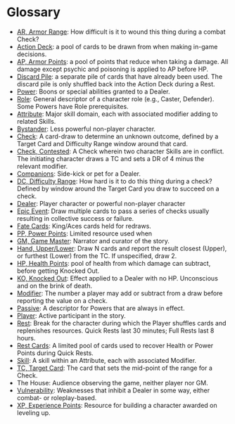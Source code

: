 # Glossary

- [AR, Armor Range](01_PlayerGuide_Full.md#health-and-armor): How difficult is it to
  wound this thing during a combat Check?
- [Action Deck](01_PlayerGuide_Full.md#the-action-deck): a pool of cards to be drawn
   from when making in-game decisions.
- [AP, Armor Points](01_PlayerGuide_Full.md#health-and-armor): a pool of points that
  reduce when taking a damage. All damage except psychic and poisoning is applied to AP
  before HP.
- [Discard Pile](01_PlayerGuide_Full.md#the-action-deck): a separate pile of cards that
  have already been used. The discard pile is only shuffled back into the Action Deck
  during a Rest.
- [Power](03_CharacterCreation#choose-your-powers): Boons or special abilities granted
  to a Dealer.
- [Role](03_CharacterCreation#choose-your-role): General descriptor of a character role
  (e.g., Caster, Defender). Some Powers have Role prerequisites.
- [Attribute](01_PlayerGuide_Full.md#attributes-skills-and-modifiers): Major skill
  domain, each with associated modifier adding to related Skills.
- [Bystander](01_PlayerGuide_Full.md#dealers-bystanders-and-companions): Less powerful
  non-player character.
- [Check](01_PlayerGuide_Full.md#making-a-check): A card-draw to determine an unknown
  outcome, defined by a Target Card and Difficulty Range window around that card.
- [Check, Contested](01_PlayerGuide_Full.md#contested-checks): A Check wherein two
  character Skills are in conflict. The initiating character draws a TC and sets a DR of
  4 minus the relevant modifier.
- [Companions](01_PlayerGuide_Full.md#dealers-bystanders-and-companions): Side-kick or
  pet for a Dealer.
- [DC, Difficulty Range](01_PlayerGuide_Full.md#making-a-check): How hard is it to do
  this thing during a check? Defined by window around the Target Card you draw to
  succeed on a check.
- [Dealer](01_PlayerGuide_Full.md#dealers-bystanders-and-companions): Player character
  or powerful non-player character
- [Epic Event](01_PlayerGuide_Full.md#epic-events): Draw multiple cards to pass a series
  of checks usually resulting in collective success or failure.
- [Fate Cards](01_PlayerGuide_Full.md#fate-cards): King/Aces cards held for redraws.
- [PP, Power Points](03_CharacterCreation#choose-your-powers): Limited resource used
  when
- [GM, Game Master](01_PlayerGuide_Full.md#what-is-a-tabletop-game-system?): Narrator
  and curator of the story.
- [Hand, Upper/Lower](01_PlayerGuide_Full#upper-and-lower-hand): Draw N cards and report
  the result closest (Upper), or furthest (Lower) from the TC. If unspecified, draw 2.
- [HP, Health Points](01_PlayerGuide_Full.md#health-and-armor): pool of health from
  which damage can subtract, before getting Knocked Out.
- [KO, Knocked Out](01_PlayerGuide_Full.md#effects): Effect applied to a Dealer with no
  HP. Unconscious and on the brink of death.
- [Modifier](01_PlayerGuide_Full.md#attributes-skills-and-modifiers): The number a
  player may add or subtract from a draw before reporting the value on a check.
- [Passive](03_CharacterCreation#choose-your-powers): A descriptor for Powers that are
  always in effect.
- [Player](01_PlayerGuide_Full.md#what-is-a-tabletop-game-system?): Active participant
  in the story.
- [Rest](01_PlayerGuide_Full.md#rests): Break for the character during which the Player
  shuffles cards and replenishes resources. Quick Rests last 30 minutes; Full Rests last
  8 hours.
- [Rest Cards](01_PlayerGuide_Full.md#rests): A limited pool of cards used to recover
  Health or Power Points during Quick Rests.
- [Skill](01_PlayerGuide_Full.md#attributes-skills-and-modifiers): A skill within an
  Attribute, each with associated Modifier.
- [TC, Target Card](01_PlayerGuide_Full.md#making-a-check): The card that sets the
  mid-point of the range for a Check.
- The House: Audience observing the game, neither player nor GM.
- [Vulnerability](03_CharacterCreation#choose-your-vulnerabilities): Weaknesses that
  inhibit a Dealer in some way, either combat- or roleplay-based.
- [XP, Experience Points](03_CharacterCreation#using-experience-points-xp): Resource for
  building a character awarded on leveling up.
